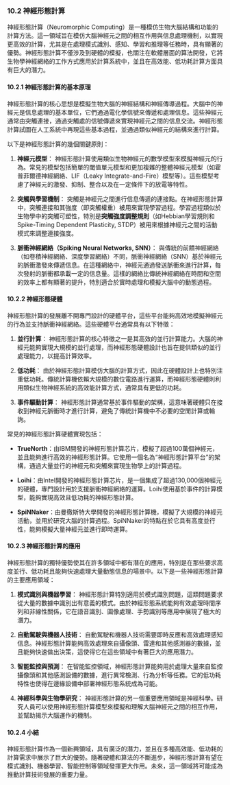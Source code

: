 ### 10.2 神經形態計算

神經形態計算（Neuromorphic Computing）是一種模仿生物大腦結構和功能的計算方法。這一領域旨在模仿大腦神經元之間的相互作用與信息處理機制，以實現更高效的計算，尤其是在處理模式識別、感知、學習和推理等任務時，具有顯著的優勢。神經形態計算不僅涉及到硬體的模擬，也關注在軟體層面的算法開發，它將生物學神經網絡的工作方式應用於計算系統中，並且在高效能、低功耗計算方面具有巨大的潛力。

#### 10.2.1 神經形態計算的基本原理

神經形態計算的核心思想是模擬生物大腦的神經結構和神經傳導過程。大腦中的神經元是信息處理的基本單位，它們通過電化學信號來傳遞和處理信息。這些神經元通常由突觸連接，通過突觸處的信號傳遞來實現神經元之間的信息交流。神經形態計算試圖在人工系統中再現這些基本過程，並通過類似神經元的結構來進行計算。

以下是神經形態計算的幾個關鍵原則：

1. **神經元模型**：
   神經形態計算使用類似生物神經元的數學模型來模擬神經元的行為。常見的模型包括簡單的閾值單元模型和更加複雜的整體神經元模型（如霍普菲爾德神經網絡、LIF（Leaky Integrate-and-Fire）模型等）。這些模型考慮了神經元的激發、抑制、整合以及在一定條件下的放電等特性。

2. **突觸與學習機制**：
   突觸是神經元之間進行信息傳遞的連接點。在神經形態計算中，突觸連接和其強度（即突觸權重）被用來實現學習過程。學習過程類似於生物學中的突觸可塑性，特別是**突觸強度調整規則**（如Hebbian學習規則和Spike-Timing Dependent Plasticity, STDP）被用來根據神經元之間的活動模式來調整連接強度。

3. **脈衝神經網絡（Spiking Neural Networks, SNN）**：
   與傳統的前饋神經網絡（如卷積神經網絡、深度學習網絡）不同，脈衝神經網絡（SNN）基於神經元的脈衝激發來傳遞信息。在這種網絡中，神經元通過發送脈衝來進行計算，每次發射的脈衝都承載一定的信息量。這樣的網絡比傳統神經網絡在時間和空間的效率上都有顯著的提升，特別適合於實時處理和模擬大腦中的動態過程。

#### 10.2.2 神經形態硬體

神經形態計算的發展離不開專門設計的硬體平台，這些平台能夠高效地模擬神經元的行為並支持脈衝神經網絡。這些硬體平台通常具有以下特徵：

1. **並行計算**：
   神經形態計算的核心特徵之一是其高效的並行計算能力。大腦的神經元能夠實現大規模的並行處理，而神經形態硬體設計也旨在提供類似的並行處理能力，以提高計算效率。

2. **低功耗**：
   由於神經形態計算模仿大腦的計算方式，因此在硬體設計上也特別注重低功耗。傳統計算機依賴大規模的數位電路進行運算，而神經形態硬體則利用類似生物神經系統的高效能計算方式，通常具有更低的功耗。

3. **事件驅動計算**：
   神經形態計算通常基於事件驅動的架構，這意味著硬體只在接收到神經元脈衝時才進行計算，避免了傳統計算機中不必要的空閒計算或輪詢。

常見的神經形態計算硬體實現包括：

- **TrueNorth**：由IBM開發的神經形態計算芯片，模擬了超過100萬個神經元，並且能夠進行高效的神經形態計算。它使用一個名為“神經形態計算平台”的架構，通過大量並行的神經元和突觸來實現生物學上的計算過程。
  
- **Loihi**：由Intel開發的神經形態計算芯片，是一個集成了超過130,000個神經元的硬體，專門設計用於支援脈衝神經網絡的運算。Loihi使用基於事件的計算模型，能夠實現高效且低功耗的神經形態計算。

- **SpiNNaker**：由曼徹斯特大學開發的神經形態計算機，模擬了大規模的神經元活動，並用於研究大腦的計算過程。SpiNNaker的特點在於它具有高度並行性，能夠模擬大量神經元並進行即時運算。

#### 10.2.3 神經形態計算的應用

神經形態計算的獨特優勢使其在許多領域中都有潛在的應用，特別是在那些要求高度並行、低功耗且能夠快速處理大量動態信息的場景中。以下是一些神經形態計算的主要應用領域：

1. **模式識別與機器學習**：
   神經形態計算特別適用於模式識別問題，這類問題要求從大量的數據中識別出有意義的模式。由於神經形態系統能夠有效處理時間序列和非線性關係，它在語音識別、圖像處理、手勢識別等應用中展現了極大的潛力。

2. **自動駕駛與機器人技術**：
   自動駕駛和機器人技術需要即時反應和高效處理感知信息。神經形態計算能夠高效處理來自攝像頭、雷達和其他感測器的數據，並且能夠快速做出決策，這使得它在這些領域中有著巨大的應用潛力。

3. **智能監控與預測**：
   在智能監控領域，神經形態計算能夠用於處理大量來自監控攝像頭和其他感測設備的數據，進行異常檢測、行為分析等任務。它的低功耗特性也使得在邊緣設備中部署神經形態系統成為可能。

4. **神經科學與生物學研究**：
   神經形態計算的另一個重要應用領域是神經科學。研究人員可以使用神經形態計算模型來模擬和理解大腦神經元之間的相互作用，並幫助揭示大腦運作的機制。

#### 10.2.4 小結

神經形態計算作為一個新興領域，具有廣泛的潛力，並且在多種高效能、低功耗的計算需求中展示了巨大的優勢。隨著硬體和算法的不斷進步，神經形態計算有望在模式識別、機器學習、智能控制等領域發揮更大作用。未來，這一領域將可能成為推動計算技術發展的重要力量。